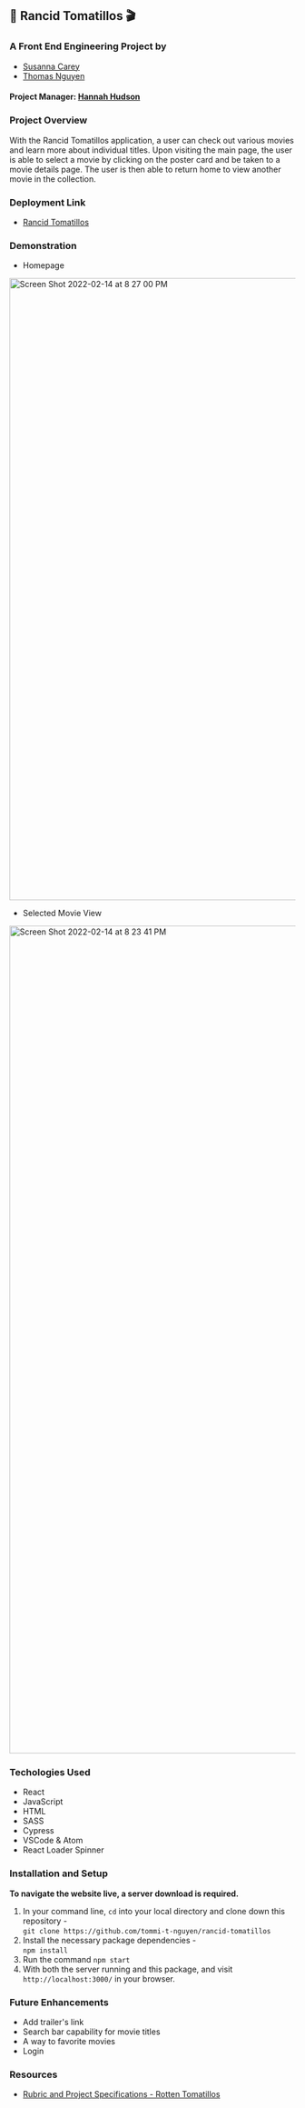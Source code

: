 ## 🍿 Rancid Tomatillos 🎬

### A Front End Engineering Project by

- [Susanna Carey](https://github.com/susannaopal)
- [Thomas Nguyen](https://github.com/tommi-t-nguyen)


#### Project Manager: [Hannah Hudson](https://github.com/hannahhch)

### Project Overview 

   With the Rancid Tomatillos application, a user can check out various movies and learn more about individual titles. Upon visiting the main page, the user is able to select a movie by clicking on the poster card and be taken to a movie details page. The user is then able to return home to view another movie in the collection. 

### Deployment Link

- [Rancid Tomatillos](https://rancid-tomatillos-woad.vercel.app/)
### Demonstration 

- Homepage
<img width="1095" alt="Screen Shot 2022-02-14 at 8 27 00 PM" src="https://user-images.githubusercontent.com/54600612/153975142-17a64e0b-0c2c-4b2e-aa2f-420b636b49aa.png">

- Selected Movie View
<img width="1457" alt="Screen Shot 2022-02-14 at 8 23 41 PM" src="https://user-images.githubusercontent.com/54600612/153974857-5ded6091-50ba-4858-a92c-b8f5fddcb274.png">

### Techologies Used


- React
- JavaScript
- HTML
- SASS
- Cypress 
- VSCode & Atom
- React Loader Spinner

### Installation and Setup

**To navigate the website live, a server download is required.**

  1. In your command line, `cd` into your local directory and clone down this repository -<br>
      `git clone https://github.com/tommi-t-nguyen/rancid-tomatillos`
  2. Install the necessary package dependencies - <br>
      `npm install`
  3. Run the command `npm start`
  4. With both the server running and this package, and visit `http://localhost:3000/` in your browser.

### Future Enhancements


- Add trailer's link
- Search bar capability for movie titles
- A way to favorite movies 
- Login

### Resources

- [Rubric and Project Specifications - Rotten Tomatillos](https://frontend.turing.edu/projects/module-3/rancid-tomatillos-v3.html)

